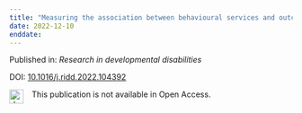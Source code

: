 ```yaml
---
title: "Measuring the association between behavioural services and outcomes in young children with autism spectrum disorder."
date: 2022-12-10
enddate:
---
```


Published in: *Research in developmental disabilities*

DOI: [10.1016/j.ridd.2022.104392](https://doi.org/10.1016/j.ridd.2022.104392)

<img src="https://upload.wikimedia.org/wikipedia/commons/thumb/0/0e/Closed_Access_logo_transparent.svg/1200px-Closed_Access_logo_transparent.svg.png" alt="drawing" width="25" align="left"/> &nbsp;&nbsp;&nbsp;This publication is not available in Open Access.


